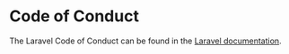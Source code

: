 # Code of Conduct

The Laravel Code of Conduct can be found in
the [Laravel documentation](https://laravel.com/docs/contributions#code-of-conduct).
